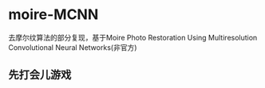 # moire-MCNN
去摩尔纹算法的部分复现，基于Moire Photo Restoration Using Multiresolution  Convolutional Neural Networks(非官方)
## 先打会儿游戏
